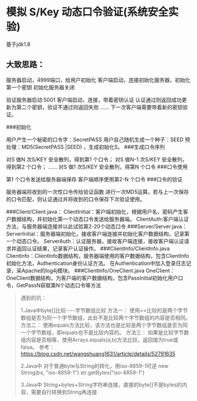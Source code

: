# 模拟 S/Key 动态口令验证(系统安全实验)
基于jdk1.8 

## 大致思路：
 服务器启动，4999端口，给用户初始化
 客户端启动，连接初始化服务器，初始化第一个密钥
初始化服务器关闭

验证服务器启动:5001
客户端启动，连接，带着密钥认证
	认证通过则返回成功更新为第二个密钥，验证不通过则返回失败
	......
下一次客户端需要带着新的密钥验证。


###初始化

用户产生一个秘密的口令字：SecretPASS
用户自己随机生成一个种子：SEED 
预处理：MD5(SecretPASS |SEED) ，生成初始化S。 
###生成口令序列

对S 做N 次S/KEY 安全散列，得到第1 个口令；
对S 做N-1 次S/KEY 安全散列，得到第2 个口令；
……
对S 做1 次S/KEY 安全散列，得第N 个口令
###口令使用

第1 个口令发送给服务器端保存
客户端顺序使用第2-N 个口令
###口令的验证

服务器端将收到的一次性口令传给验证函数
进行一次MD5运算。若与上一次保存的口令匹配，则认证通过并将收到的口令保存下次验证使用。	

###Client/Client.java：
ClientInitial：客户端初始化，根据用户名，密码产生客户数据结构，并初始化第一个动态口令发送给服务器端。
ClientAuth:客户端认证方法，与服务器端连接并以此试验第2-20个动态口令
###Server/Server.java：
ServerInitial：服务器端初始化，接收客户端连接并初始化客户数据结构，记录第一个动态口令。
ServerAuth：认证服务器，接收客户端连接，接收客户端认证请求并返回认证结果，记录客户认证操作。
###ClientInfo/ClientInfo.java
ClientInfo：ClientInfo数据结构，服务器端使用的客户数据结构，包含ClientInfo初始化方法，Authentication身份认证方法。
在Authentication中加入登录日志记录，采Apache的log4j模块。
###ClientInfo/OneClient.java
OneClient：OneClient数据结构，为客户端的客户数据结构，包含PassInitial初始化用户口令，GetPassN获取第N个动态口令等方法	


> 遇到的坑：
>
>1.Java中byte[]比较----字节数组比较
>方法一：
>使用==比较的是两个字节数组是否为同一个字节数组，此处不是比较两个字节数组的内容是否相同。
>方法二：
>使用equals方法比较，该方法也是比较是两个字节数组是否为同一个字节数组，即equals也不是比较内容的。
>方法三：
>如果是比较字节数组内容是否相等，使用Arrays.equals(a,b)方法比较，返回值为true或false。
>参考：https://blog.csdn.net/wangshuang1631/article/details/52791635
>
>2.Java中
>对于普通byte与String的转化，用iso-8859-1可逆
>new String(bs, "iso-8859-1")
>str.getBytes("iso-8859-1")
>
>3.Java中
>String+bytes+String字符串连接，直接的byte[]不是bytes的内容，需要自行转换到String再连接

